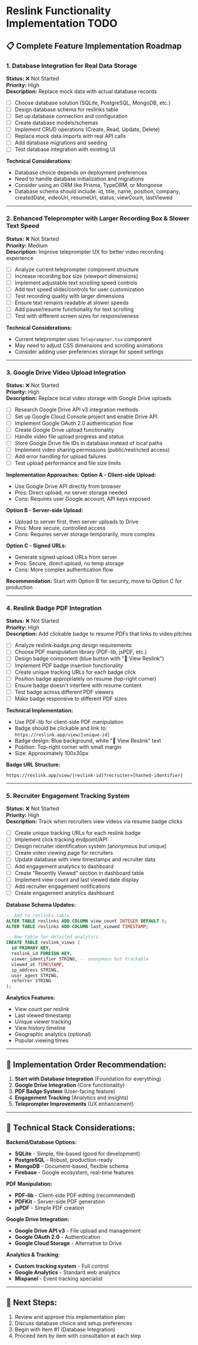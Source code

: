# Reslink Functionality Implementation TODO

## 📋 **Complete Feature Implementation Roadmap**

### 1. **Database Integration for Real Data Storage**
**Status:** ❌ Not Started  
**Priority:** High  
**Description:** Replace mock data with actual database records
- [ ] Choose database solution (SQLite, PostgreSQL, MongoDB, etc.)
- [ ] Design database schema for reslinks table
- [ ] Set up database connection and configuration
- [ ] Create database models/schemas
- [ ] Implement CRUD operations (Create, Read, Update, Delete)
- [ ] Replace mock data imports with real API calls
- [ ] Add database migrations and seeding
- [ ] Test database integration with existing UI

**Technical Considerations:**
- Database choice depends on deployment preferences
- Need to handle database initialization and migrations
- Consider using an ORM like Prisma, TypeORM, or Mongoose
- Database schema should include: id, title, name, position, company, createdDate, videoUrl, resumeUrl, status, viewCount, lastViewed

---

### 2. **Enhanced Teleprompter with Larger Recording Box & Slower Text Speed**
**Status:** ❌ Not Started  
**Priority:** Medium  
**Description:** Improve teleprompter UX for better video recording experience
- [ ] Analyze current teleprompter component structure
- [ ] Increase recording box size (viewport dimensions)
- [ ] Implement adjustable text scrolling speed controls
- [ ] Add text speed slider/controls for user customization
- [ ] Test recording quality with larger dimensions
- [ ] Ensure text remains readable at slower speeds
- [ ] Add pause/resume functionality for text scrolling
- [ ] Test with different screen sizes for responsiveness

**Technical Considerations:**
- Current teleprompter uses `Teleprompter.tsx` component
- May need to adjust CSS dimensions and scrolling animations
- Consider adding user preferences storage for speed settings

---

### 3. **Google Drive Video Upload Integration**
**Status:** ❌ Not Started  
**Priority:** High  
**Description:** Replace local video storage with Google Drive uploads
- [ ] Research Google Drive API v3 integration methods
- [ ] Set up Google Cloud Console project and enable Drive API
- [ ] Implement Google OAuth 2.0 authentication flow
- [ ] Create Google Drive upload functionality
- [ ] Handle video file upload progress and status
- [ ] Store Google Drive file IDs in database instead of local paths
- [ ] Implement video sharing permissions (public/restricted access)
- [ ] Add error handling for upload failures
- [ ] Test upload performance and file size limits

**Implementation Approaches:**
**Option A - Client-side Upload:**
- Use Google Drive API directly from browser
- Pros: Direct upload, no server storage needed
- Cons: Requires user Google account, API keys exposed

**Option B - Server-side Upload:**
- Upload to server first, then server uploads to Drive
- Pros: More secure, controlled access
- Cons: Requires server storage temporarily, more complex

**Option C - Signed URLs:**
- Generate signed upload URLs from server
- Pros: Secure, direct upload, no temp storage
- Cons: More complex authentication flow

**Recommendation:** Start with Option B for security, move to Option C for production

---

### 4. **Reslink Badge PDF Integration**
**Status:** ❌ Not Started  
**Priority:** High  
**Description:** Add clickable badge to resume PDFs that links to video pitches
- [ ] Analyze reslink-badge.png design requirements
- [ ] Choose PDF manipulation library (PDF-lib, jsPDF, etc.)
- [ ] Design badge component (blue button with "📘 View Reslink")
- [ ] Implement PDF badge insertion functionality
- [ ] Create unique tracking URLs for each badge click
- [ ] Position badge appropriately on resume (top-right corner)
- [ ] Ensure badge doesn't interfere with resume content
- [ ] Test badge across different PDF viewers
- [ ] Make badge responsive to different PDF sizes

**Technical Implementation:**
- Use PDF-lib for client-side PDF manipulation
- Badge should be clickable and link to: `https://reslink.app/view/[unique-id]`
- Badge design: Blue background, white "📘 View Reslink" text
- Position: Top-right corner with small margin
- Size: Approximately 100x30px

**Badge URL Structure:**
```
https://reslink.app/view/[reslink-id]?recruiter=[hashed-identifier]
```

---

### 5. **Recruiter Engagement Tracking System**
**Status:** ❌ Not Started  
**Priority:** High  
**Description:** Track when recruiters view videos via resume badge clicks
- [ ] Create unique tracking URLs for each reslink badge
- [ ] Implement click tracking endpoint/API
- [ ] Design recruiter identification system (anonymous but unique)
- [ ] Create video viewing page for recruiters
- [ ] Update database with view timestamps and recruiter data
- [ ] Add engagement analytics to dashboard
- [ ] Create "Recently Viewed" section in dashboard table
- [ ] Implement view count and last viewed date display
- [ ] Add recruiter engagement notifications
- [ ] Create engagement analytics dashboard

**Database Schema Updates:**
```sql
-- Add to reslinks table
ALTER TABLE reslinks ADD COLUMN view_count INTEGER DEFAULT 0;
ALTER TABLE reslinks ADD COLUMN last_viewed TIMESTAMP;

-- New table for detailed analytics
CREATE TABLE reslink_views (
  id PRIMARY KEY,
  reslink_id FOREIGN KEY,
  viewer_identifier STRING, -- anonymous but trackable
  viewed_at TIMESTAMP,
  ip_address STRING,
  user_agent STRING,
  referrer STRING
);
```

**Analytics Features:**
- View count per reslink
- Last viewed timestamp
- Unique viewer tracking
- View history timeline
- Geographic analytics (optional)
- Popular viewing times

---

## 🎯 **Implementation Order Recommendation:**

1. **Start with Database Integration** (Foundation for everything)
2. **Google Drive Integration** (Core functionality)
3. **PDF Badge System** (User-facing feature)
4. **Engagement Tracking** (Analytics and insights)
5. **Teleprompter Improvements** (UX enhancement)

---

## 🔧 **Technical Stack Considerations:**

**Backend/Database Options:**
- **SQLite** - Simple, file-based (good for development)
- **PostgreSQL** - Robust, production-ready
- **MongoDB** - Document-based, flexible schema
- **Firebase** - Google ecosystem, real-time features

**PDF Manipulation:**
- **PDF-lib** - Client-side PDF editing (recommended)
- **PDFKit** - Server-side PDF generation
- **jsPDF** - Simple PDF creation

**Google Drive Integration:**
- **Google Drive API v3** - File upload and management
- **Google OAuth 2.0** - Authentication
- **Google Cloud Storage** - Alternative to Drive

**Analytics & Tracking:**
- **Custom tracking system** - Full control
- **Google Analytics** - Standard web analytics
- **Mixpanel** - Event tracking specialist

---

## 📝 **Next Steps:**
1. Review and approve this implementation plan
2. Discuss database choice and setup preferences  
3. Begin with Item #1 (Database Integration)
4. Proceed item by item with consultation at each step